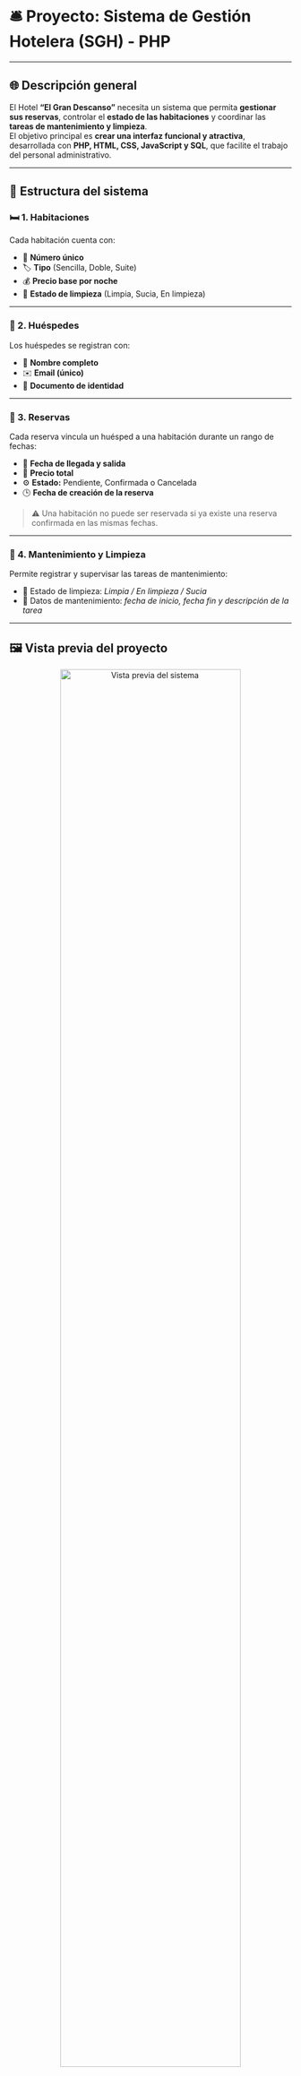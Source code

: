 # 🛎️ **Proyecto: Sistema de Gestión Hotelera (SGH) - PHP**

---

## 🌐 Descripción general

El Hotel **“El Gran Descanso”** necesita un sistema que permita **gestionar sus reservas**, controlar el **estado de las habitaciones** y coordinar las **tareas de mantenimiento y limpieza**.  
El objetivo principal es **crear una interfaz funcional y atractiva**, desarrollada con **PHP, HTML, CSS, JavaScript y SQL**, que facilite el trabajo del personal administrativo.

---

## 🧱 Estructura del sistema

### 🛏️ 1. Habitaciones
Cada habitación cuenta con:
- 🔢 **Número único**  
- 🏷️ **Tipo** (Sencilla, Doble, Suite)  
- 💰 **Precio base por noche**  
- 🧽 **Estado de limpieza** (Limpia, Sucia, En limpieza)

---

### 👤 2. Huéspedes
Los huéspedes se registran con:
- 🧾 **Nombre completo**
- ✉️ **Email (único)**
- 🪪 **Documento de identidad**

---

### 📅 3. Reservas
Cada reserva vincula un huésped a una habitación durante un rango de fechas:
- 📆 **Fecha de llegada y salida**
- 💸 **Precio total**
- ⚙️ **Estado:** Pendiente, Confirmada o Cancelada  
- 🕒 **Fecha de creación de la reserva**

> ⚠️ Una habitación no puede ser reservada si ya existe una reserva confirmada en las mismas fechas.

---

### 🧰 4. Mantenimiento y Limpieza
Permite registrar y supervisar las tareas de mantenimiento:
- 🧹 Estado de limpieza: *Limpia / En limpieza / Sucia*  
- 🧰 Datos de mantenimiento: *fecha de inicio, fecha fin y descripción de la tarea*

---

## 🖼️ Vista previa del proyecto

<p align="center">
  <img width="80%" alt="Vista previa del sistema" src="https://github.com/user-attachments/assets/a1ea69af-140e-4fa9-9e03-ff1dfebec648" />
</p>

> Interfaz moderna inspirada en paneles administrativos: simple, funcional y visualmente limpia.

---

## ⚙️ Tecnologías utilizadas

| 🧩 Tecnología | 💡 Uso principal |
|---------------|------------------|
| **HTML / CSS** | Diseño visual de la interfaz, maquetación y estilos. |
| **PHP** | Lógica de negocio, gestión de peticiones y conexión con la base de datos. |
| **JavaScript** | Interactividad dinámica en el cliente. |
| **SQL (MySQL)** | Almacenamiento de datos: habitaciones, huéspedes, reservas y mantenimiento. |
| **PDO (PHP Data Objects)** | Conexión segura entre PHP y la base de datos. |
| **VS Code** | Entorno de desarrollo utilizado para el proyecto. |

---

## 🧠 Arquitectura del sistema

El sistema sigue un enfoque **MVC simplificado**, separando:
- 🧭 **Modelo:** conexión y consultas SQL (`PDO`).
- 🧩 **Controlador:** lógica principal (`MainController.php`).
- 🎨 **Vista:** estructura HTML y formularios interactivos (`MainView.php`).

---

## 📦 Descarga del proyecto

Haz clic en el siguiente enlace para descargar el proyecto completo:

[⬇️ **Descargar .ZIP del proyecto**](https://github.com/Benemerito86/2doDAM/blob/640c6590fb18798819da32838b49e4a75855f75b/optativa_dam/GestionGranDescanso/GranDescanso.zip)

---
